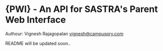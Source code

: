 {PWI} - An API for SASTRA's Parent Web Interface
====================================================

Authour: Vignesh Rajagopalan <vignesh@campuspry.com>

README will be updated soon..